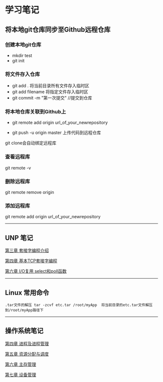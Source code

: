 # 学习笔记
## 将本地git仓库同步至Github远程仓库
### 创建本地git仓库
+ mkdir test
+ git init 
### 将文件存入仓库
+ git add .  将当前目录所有文件存入临时区
+ git add filename  将指定文件存入临时区
+ git commit -m "第一次提交"    //提交到仓库
### 将本地仓库关联到Github上
+ git remote add origin url_of_your_newrepository

+ git push -u origin master  上传代码到远程仓库

git clone会自动绑定远程库
### 查看远程库
git remote -v

### 删除远程库
git remote remove origin

### 添加远程库
git remote add  origin url_of_your_newrepository
___
## UNP 笔记

[第三章 套接字编程介绍](Node/c3.md)

[第四章 基本TCP套接字编程](Node/c4.md)

[第六章 I/O复用 select和poll函数](Node/c6.md)


___
## Linux 常用命令
    .tar文件的解压 tar -zcvf etc.tar /root/myApp  将当前目录的etc.tar文件解压到/root/myApp路径下


___ 
## 操作系统笔记
[第四章 进程及进程管理](Node/systemC4.md)

[第五章 资源分配与调度](Node/systemC5.md)

[第六章 主存管理](Node/systemC6.md)

[第七章 设备管理](Node/systemC7.md)
